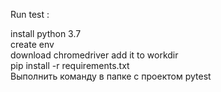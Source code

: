 Run test :

install python 3.7 \
create env \
download chromedriver add it to workdir \
pip install -r requirements.txt \
Выполнить команду в папке с проектом pytest 

